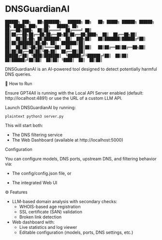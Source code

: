 # DNSGuardianAI

```plaintext
██████╗ ███╗   ██╗███████╗   ██████╗ ██╗   ██╗ █████╗ ██████╗ ██████╗ ██╗ █████╗ ███╗   ██╗   █████╗ ██╗
██╔══██╗████╗  ██║██╔════╝  ██╔════╝ ██║   ██║██╔══██╗██╔══██╗██╔══██╗██║██╔══██╗████╗  ██║  ██╔══██╗██║
██║  ██║██╔██╗ ██║███████╗  ██║  ███╗██║   ██║███████║██████╔╝██║  ██║██║███████║██╔██╗ ██║  ███████║██║
██║  ██║██║╚██╗██║╚════██║  ██║   ██║██║   ██║██╔══██║██╔══██╗██║  ██║██║██╔══██║██║╚██╗██║  ██╔══██║██║
██████╔╝██║ ╚████║███████║  ╚██████╔╝╚██████╔╝██║  ██║██║  ██║██████╔╝██║██║  ██║██║ ╚████║  ██║  ██║██║
```
DNSGuardianAI is an AI-powered tool designed to detect potentially harmful DNS queries.

🚀 How to Run

Ensure GPT4All is running with the Local API Server enabled (default: http://localhost:4891) or use the URL of a custom LLM API.

Launch DNSGuardianAI by running:

```plaintext python3 server.py ```

This will start both:

- The DNS filtering service
- The Web Dashboard (available at http://localhost:5000)

Configuration

You can configure models, DNS ports, upstream DNS, and filtering behavior via:

- The config/config.json file, or

- The integrated Web UI

⚙️ Features

- LLM-based domain analysis with secondary checks:
  - WHOIS-based age registration
  - SSL certificate (SAN) validation
  - Broken link detection
- Web dashboard with:
  - Live statistics and log viewer
  - Editable configuration (models, ports, DNS settings, etc.)
